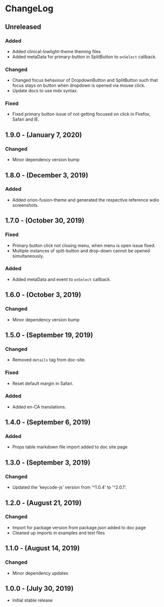 ChangeLog
=========

Unreleased
----------
### Added
* Added clinical-lowlight-theme theming files
* Added metaData for primary-button in SplitButton to `onSelect` callback.

### Changed
* Changed focus behaviour of DropdownButton and SplitButton such that focus stays on button when dropdown is opened via mouse click.
* Update docs to use mdx syntax.

### Fixed
* Fixed primary button issue of not getting focused on click in Firefox, Safari and IE.

1.9.0 - (January 7, 2020)
------------------
### Changed
* Minor dependency version bump

1.8.0 - (December 3, 2019)
------------------
### Added
* Added orion-fusion-theme and generated the respective reference wdio screenshots.

1.7.0 - (October 30, 2019)
------------------
### Fixed
* Primary button click not closing menu, when menu is open issue fixed.
* Multiple instances of split-button and drop-down cannot be opened simultaneously.

### Added
* Added metaData and event to `onSelect` callback.

1.6.0 - (October 3, 2019)
------------------
### Changed
* Minor dependency version bump

1.5.0 - (September 19, 2019)
------------------
### Changed
* Removed `details` tag from doc-site.

### Fixed
* Reset default margin in Safari.

### Added
* Added en-CA translations.

1.4.0 - (September 6, 2019)
------------------
### Added
* Props table markdown file import added to doc site page

1.3.0 - (September 3, 2019)
------------------
### Changed
* Updated the 'keycode-js' version from '^1.0.4' to '^2.0.1'.

1.2.0 - (August 21, 2019)
------------------
### Changed
* Import for package version from package.json added to doc page
* Cleaned up imports in examples and test files

1.1.0 - (August 14, 2019)
-------------------------
### Changed
* Minor dependency updates

1.0.0 - (July 30, 2019)
------------------
* Initial stable release
